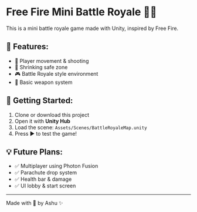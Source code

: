 # Free Fire Mini Battle Royale 🔫🔥

This is a mini battle royale game made with Unity, inspired by Free Fire.

## 🔹 Features:
- 🧍 Player movement & shooting
- 🔁 Shrinking safe zone
- 🎮 Battle Royale style environment
- 🔫 Basic weapon system

## 🚀 Getting Started:
1. Clone or download this project
2. Open it with **Unity Hub**
3. Load the scene: `Assets/Scenes/BattleRoyaleMap.unity`
4. Press ▶️ to test the game!

## 💡 Future Plans:
- ✅ Multiplayer using Photon Fusion
- ✅ Parachute drop system
- ✅ Health bar & damage
- ✅ UI lobby & start screen

---

Made with 💙 by Ashu ✨
